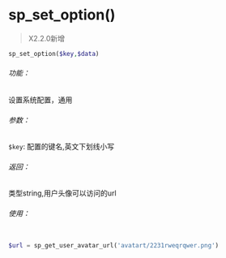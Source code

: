 # sp_set_option()



> X2.2.0新增

```php
sp_set_option($key,$data)
```

###### 功能：
设置系统配置，通用

###### 参数：

`$key`: 配置的键名,英文下划线小写



###### 返回：

类型string,用户头像可以访问的url





###### 使用：

```php

$url = sp_get_user_avatar_url('avatart/2231rweqrqwer.png')

```


